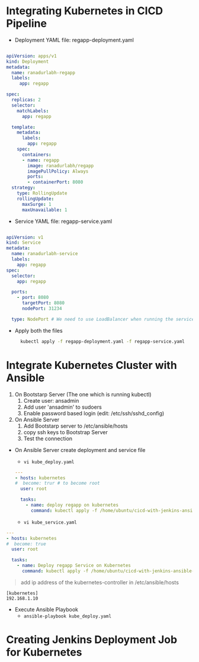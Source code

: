 # Integrating Kubernetes in CICD Pipeline

- Deployment YAML file: regapp-deployment.yaml

```yaml

apiVersion: apps/v1 
kind: Deployment
metadata:
  name: ranadurlabh-regapp
  labels: 
     app: regapp

spec:
  replicas: 2 
  selector:
    matchLabels:
      app: regapp

  template:
    metadata:
      labels:
        app: regapp
    spec:
      containers:
      - name: regapp
        image: ranadurlabh/regapp
        imagePullPolicy: Always
        ports:
        - containerPort: 8080
  strategy:
    type: RollingUpdate
    rollingUpdate:
      maxSurge: 1
      maxUnavailable: 1

```

- Service YAML file: regapp-service.yaml

```yaml

apiVersion: v1
kind: Service
metadata:
  name: ranadurlabh-service
  labels:
    app: regapp 
spec:
  selector:
    app: regapp 

  ports:
    - port: 8080
      targetPort: 8080
      nodePort: 31234

  type: NodePort # We need to use LoadBalancer when running the services and deployments on Cloud

```

- Apply both the files
  ```bash
    kubectl apply -f regapp-deployment.yaml -f regapp-service.yaml
  ```

# Integrate Kubernetes Cluster with Ansible

  1. On Bootstarp Server (The one which is running kubectl)
     1. Create user: ansadmin
     2. Add user 'ansadmin' to sudoers
     3. Enable password based login (edit: /etc/ssh/sshd_config)
  2. On Ansible Server
     1. Add Bootstarp server to /etc/ansible/hosts
     2. copy ssh keys to Bootstrap Server
     3. Test the connection

- On Ansible Server create deployment and service file
  - `vi kube_deploy.yaml`
  ```yaml
  ---
  - hosts: kubernetes
  #  become: trur # to become root
    user: root

    tasks:
      - name: deploy regapp on kubernetes
        command: kubectl apply -f /home/ubuntu/cicd-with-jenkins-ansible-kubernetes/regapp-deployment.yaml

  ```

  - `vi kube_service.yaml`
```yaml
---
- hosts: kubernetes
#  become: true
  user: root

  tasks:
    - name: Deploy regapp Service on Kubernetes
      command: kubectl apply -f /home/ubuntu/cicd-with-jenkins-ansible-kubernetes/regapp-deployment.yaml
```

> add ip address of the kubernetes-controller in /etc/ansible/hosts
```console
[kubernetes]
192.168.1.10

```

- Execute Ansible Playbook
  - ` ansible-playbook kube_deploy.yaml `

# Creating Jenkins Deployment Job for Kubernetes